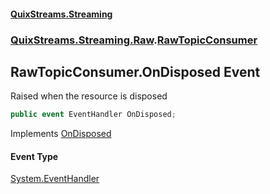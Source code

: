 #### [QuixStreams.Streaming](index.md 'index')
### [QuixStreams.Streaming.Raw](QuixStreams.Streaming.Raw.md 'QuixStreams.Streaming.Raw').[RawTopicConsumer](RawTopicConsumer.md 'QuixStreams.Streaming.Raw.RawTopicConsumer')

## RawTopicConsumer.OnDisposed Event

Raised when the resource is disposed

```csharp
public event EventHandler OnDisposed;
```

Implements [OnDisposed](IRawTopicConsumer.OnDisposed.md 'QuixStreams.Streaming.Raw.IRawTopicConsumer.OnDisposed')

#### Event Type
[System.EventHandler](https://docs.microsoft.com/en-us/dotnet/api/System.EventHandler 'System.EventHandler')